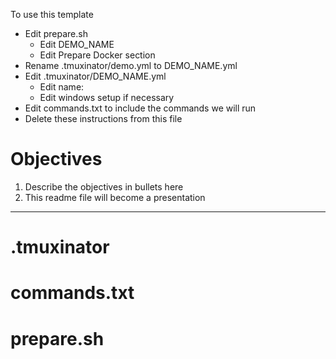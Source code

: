 To use this template
  * Edit prepare.sh
    * Edit DEMO_NAME
    * Edit Prepare Docker section
  * Rename .tmuxinator/demo.yml to DEMO_NAME.yml
  * Edit .tmuxinator/DEMO_NAME.yml
    * Edit name:
    * Edit windows setup if necessary
  * Edit commands.txt to include the commands we will run
  * Delete these instructions from this file

# Objectives

1. Describe the objectives in bullets here
2. This readme file will become a presentation

---

# .tmuxinator

# commands.txt

# prepare.sh
